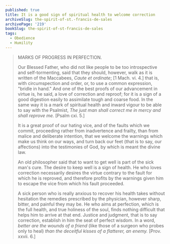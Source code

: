 ```yaml
---
published: true
title: It is a good sign of spiritual health to welcome correction
archiveSlug: the-spirit-of-st.-francis-de-sales
archivePage: '219'
bookSlug: the-spirit-of-st-francis-de-sales
tags:
  - Obedience
  - Humility
---
```


> MARKS OF PROGRESS IN PERFECTION.
>
> Our Blessed Father, who did not like people to be too introspective and self-tormenting, said that they should, however, walk as it is written of the Maccabees, *Caute et ordinate*; [1 Mach. vi. 4.] that is, with circumspection and order, or, to use a common expression, "bridle in hand." And one of the best proofs of our advancement in virtue is, he said, a love of correction and reproof; for it is a sign of a good digestion easily to assimilate tough and coarse food. In the same way it is a mark of spiritual health and inward vigour to be able to say with the Psalmist, *The just man shall correct me in mercy and shall reprove me.* [Psalm cxi. 5.]
>
> It is a great proof of our hating vice, and of the faults which we commit, proceeding rather from inadvertence and frailty, than from malice and deliberate intention, that we welcome the warnings which make us think on our ways, and turn back our feet (that is to say, our affections) into the testimonies of God, by which is meant the divine law.
>
> An old philosopher said that to want to get well is part of the sick man's cure. The desire to keep well is a sign of health. He who loves correction necessarily desires the virtue contrary to the fault for which he is reproved, and therefore profits by the warnings given him to escape the vice from which his fault proceeded.
>
> A sick person who is really anxious to recover his health takes without hesitation the remedies prescribed by the physician, however sharp, bitter, and painful they may be. He who aims at perfection, which is the full health, and true holiness of the soul, finds nothing difficult that helps him to arrive at that end. Justice and judgment, that is to say correction, establish in him the seat of perfect wisdom. In a word, *better are the wounds of a friend* (like those of a surgeon who probes only to heal) *than the deceitful kisses of a flatterer, an enemy.* [Prov. xxvii. 6.]
